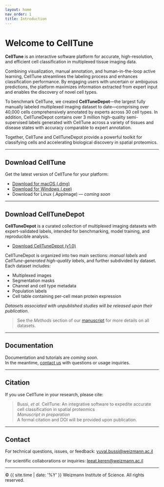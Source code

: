 ```yaml
---
layout: home
nav_order: 1
title: Introduction
---
```


# Welcome to CellTune
  
**CellTune** is an interactive software platform for accurate, high-resolution, and efficient cell classification in multiplexed tissue imaging data.

Combining visualization, manual annotation, and human-in-the-loop active learning, CellTune streamlines the labeling process and enhances classification performance. By engaging users with uncertain or ambiguous predictions, the platform maximizes information extracted from expert input and enables the discovery of novel cell types. 

To benchmark CellTune, we created **CellTuneDepot**—the largest fully manually labeled multiplexed imaging dataset to date—comprising over 40,000 cells comprehensively annotated by experts across 30 cell types. In addition, CellTuneDepot contains over 3 million high-quality semi-supervised labels generated with CellTune across a variety of tissues and disease states with accuracy comparable to expert annotation.

Together, CellTune and CellTuneDepot provide a powerful toolkit for classifying cells and accelerating biological discovery in spatial proteomics.


---

## Download CellTune
  
Get the latest version of CellTune for your platform:

- [Download for macOS (.dmg)](https://github.com/yuvalbussi/CellTune-App/releases/latest/download/CellTune.dmg)
- [Download for Windows (.exe)](https://github.com/yuvalbussi/CellTune-App/releases/latest/download/CellTune.exe)
- Download for Linux (.AppImage) — *coming soon*

---

## Download CellTuneDepot
  
**CellTuneDepot** is a curated collection of multiplexed imaging datasets with expert-validated labels, intended for benchmarking, model training, and reproducible analysis.

- [Download CellTuneDepot (v1.0)](https://github.com/yuvalbussi/CellTune-App/releases/latest/download/CellTuneDepot.zip)

CellTuneDepot is organized into two main sections: *manual labels* and *CellTune-generated high-quality labels*, and further subdivided by dataset.  
Each dataset includes:  
- Multiplexed images
- Segmentation masks
- Channel and cell type metadata
- Population labels
- Cell table containing per-cell mean protein expression

*Datasets associated with unpublished studies will be released upon their publication.*

> See the *Methods* section of our [manuscript](#citation) for more details on all datasets.

---

## Documentation
  
Documentation and tutorials are *coming soon*.  
In the meantime, [contact us](#contact) with questions or usage inquiries.

---

## Citation
  
If you use CellTune in your research, please cite:

> Bussi, *et al.* CellTune: An integrative software to expedite accurate cell classification in spatial proteomics  
> *Manuscript in preparation*  
> A formal citation and DOI will be provided upon publication.

---

## Contact
  
For technical questions, issues, or feedback:  [yuval.bussi@weizmann.ac.il](mailto:yuval.bussi@weizmann.ac.il)  
  
For scientific collaborations or inquiries:  [leeat.keren@weizmann.ac.il](mailto:leeat.keren@weizmann.ac.il)  

---

© {{ site.time | date: '%Y' }} Weizmann Institute of Science. All rights reserved.
